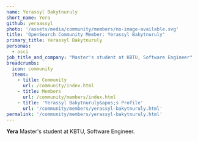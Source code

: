 ```yaml
---
name: Yerassyl Bakytnuruly
short_name: Yera
github: yeraassyl
photo: '/assets/media/community/members/no-image-available.svg'
title: 'OpenSearch Community Member: Yerassyl Bakytnuruly'
primary_title: Yerassyl Bakytnuruly
personas:
  - osci
job_title_and_company: "Master's student at KBTU, Software Engineer"
breadcrumbs:
  icon: community
  items:
    - title: Community
      url: /community/index.html
    - title: Members
      url: /community/members/index.html
    - title: 'Yerassyl Bakytnuruly&apos;s Profile'
      url: '/community/members/yerassyl-bakytnuruly.html'
permalink: '/community/members/yerassyl-bakytnuruly.html'
---
```


**Yera** Master's student at KBTU, Software Engineer.
